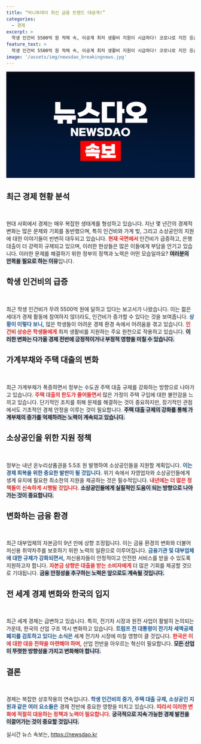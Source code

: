 ```yaml
---
title: “머니투데이 최신 금융 트렌드 대공개!”
categories:
  - 경제
excerpt: >
  학생 인건비 5500억 원 적체 속, 이공계 최저 생활비 지원이 시급하다! 코로나로 지친 응급실 과부하 문제와 경제 여건 악화 속, 내년 온누리상품권 발행이 소상공인에게 어떤 영향을 미칠지 주목받고 있다.
feature_text: >
  학생 인건비 5500억 원 적체 속, 이공계 최저 생활비 지원이 시급하다! 코로나로 지친 응급실 과부하 문제와 경제 여건 악화 속, 내년 온누리상품권 발행이 소상공인에게 어떤 영향을 미칠지 주목받고 있다.
image: '/assets/img/newsdao_breakingnews.jpg'
---
```


<p><img src="/assets/img/newsdao_breakingnews.jpg" alt="koreaapp 속보" /></p>

<h2 data-ke-size="size26">최근 경제 현황 분석</h2>

<p data-ke-size="size16">&nbsp;</p>

<p>현대 사회에서 경제는 매우 복잡한 생태계를 형성하고 있습니다. 지난 몇 년간의 경제적 변화는 많은 문제와 기회를 동반했으며, 특히 인건비와 가계 빚, 그리고 소상공인의 지원에 대한 이야기들이 빈번히 대두되고 있습니다. <b><span style="color: #ee2323;">현재 국면에서 </span></b> 인건비가 급증하고, 은행 대출이 더 강력히 규제되고 있으며, 이러한 현상들은 많은 이들에게 부담을 안기고 있습니다. 이러한 문제를 해결하기 위한 정부의 정책과 노력은 어떤 모습일까요? <b><span style="background-color: #21538527;">여러분의 안목을 필요로 하는 이유</span></b>입니다.</p>

<h2 data-ke-size="size26">학생 인건비의 급증</h2>

<p data-ke-size="size16">&nbsp;</p>

<p>최근 학생 인건비가 무려 5500억 원에 달하고 있다는 보고서가 나왔습니다. 이는 젊은 세대가 경제 활동에 참여하지 않더라도, 인건비가 증가할 수 있다는 것을 보여줍니다. <b><span style="color: #1a5490;">상황이 이렇다 보니,</span></b> 많은 학생들이 어려운 경제 환경 속에서 어려움을 겪고 있습니다. <b><span style="color: #ee2323;">인건비 상승은 학생들에게</span></b> 최저 생활비를 지원하는 주요 원천으로 작용하고 있습니다. <b><span style="background-color: #21538527;">이러한 변화는 다가올 경제 전반에 긍정적이거나 부정적 영향을 미칠 수 있습니다. </span></b></p>

<h2 data-ke-size="size26">가계부채와 주택 대출의 변화</h2>

<p data-ke-size="size16">&nbsp;</p>

<p>최근 가계부채가 폭증하면서 정부는 수도권 주택 대출 규제를 강화하는 방향으로 나아가고 있습니다. <b><span style="color: #ee2323;">주택 대출의 한도가 줄어들면서</span></b> 많은 가정이 주택 구입에 대한 불안감을 느끼고 있습니다. 단기적인 조치를 취해 문제를 해결하는 것이 중요하지만, 장기적인 관점에서도 기초적인 경제 안정을 이루는 것이 필요합니다. <b><span style="background-color: #21538527;">주택 대출 규제의 강화를 통해 가계부채의 증가를 억제하려는 노력이 계속되고 있습니다.</span></b></p>

<h2 data-ke-size="size26">소상공인을 위한 지원 정책</h2>

<p data-ke-size="size16">&nbsp;</p>

<p>정부는 내년 온누리상품권을 5.5조 원 발행하여 소상공인들을 지원할 계획입니다. <b><span style="color: #1a5490;">이는 경제 회복을 위한 중요한 발판이 될 것입니다.</span></b> 위기 속에서 자영업자와 소상공인들에게 생계 유지에 필요한 최소한의 지원을 제공하는 것은 필수적입니다. <b><span style="color: #ee2323;">내년에는 더 많은 정책들이 신속하게 시행될 것입니다.</span></b> <b><span style="background-color: #21538527;">소상공인들에게 실질적인 도움이 되는 방향으로 나아가는 것이 중요합니다.</span></b></p>

<h2 data-ke-size="size26">변화하는 금융 환경</h2>

<p data-ke-size="size16">&nbsp;</p>

<p>최근 대부업체의 자본금이 9년 만에 상향 조정됩니다. 이는 금융 환경의 변화와 더불어 저신용 취약차주를 보호하기 위한 노력의 일환으로 이루어집니다. <b><span style="color: #1a5490;">금융기관 및 대부업체에 대한 규제가 강화되면서,</span></b> 저신용자들이 안정적이고 안전한 서비스를 받을 수 있도록 지원하고자 합니다. <b><span style="color: #ee2323;">자본금 상향은 대출을 받는 소비자에게</span></b> 더 많은 기회를 제공할 것으로 기대됩니다. <b><span style="background-color: #21538527;">금융 안정성을 추구하는 노력은 앞으로도 계속될 것입니다.</span></b></p>

<h2 data-ke-size="size26">전 세계 경제 변화와 한국의 입지</h2>

<p data-ke-size="size16">&nbsp;</p>

<p>최근 세계 경제는 급변하고 있습니다. 특히, 전기차 시장과 원전 사업이 활발히 논의되는 가운데, 한국의 산업 구조 역시 변화하고 있습니다. <b><span style="color: #1a5490;">트럼프 전 대통령이 전기차 세액공제 폐지를 검토하고 있다는 소식은</span></b> 세계 전기차 시장에 미칠 영향이 클 것입니다. <b><span style="color: #ee2323;">한국은 이에 대한 대응 전략을 마련해야 하며,</span></b> 산업 전반을 아우르는 혁신이 필요합니다. <b><span style="background-color: #21538527;">모든 산업이 뚜렷한 방향성을 가지고 변화해야 합니다.</span></b></p>

<h2 data-ke-size="size26">결론</h2>

<p data-ke-size="size16">&nbsp;</p>

<p>경제는 복잡한 상호작용의 연속입니다. <b><span style="color: #1a5490;">학생 인건비의 증가, 주택 대출 규제, 소상공인 지원과 같은 여러 요소들은</span></b> 경제 전반에 중요한 영향을 미치고 있습니다. <b><span style="color: #ee2323;">따라서 이러한 변화에 적절히 대응하는 정책과 노력이 필요합니다.</span></b> <b><span style="background-color: #21538527;">궁극적으로 지속 가능한 경제 발전을 이끌어가는 것이 중요할 것입니다.</span></b></p>
실시간 뉴스 속보는, <a href="https://newsdao.kr" rel="dofollow">https://newsdao.kr</a>


